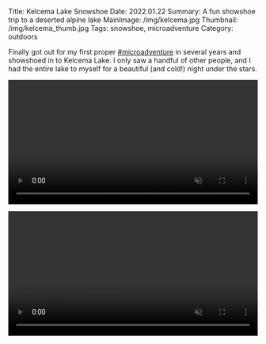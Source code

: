 Title: Kelcema Lake Snowshoe
Date: 2022.01.22
Summary: A fun showshoe trip to a deserted alpine lake
MainImage: /img/kelcema.jpg
Thumbnail: /img/kelcema_thumb.jpg
Tags: snowshoe, microadventure
Category: outdoors

Finally got out for my first proper [#microadventure][Microadventures] in several years and showshoed in to Kelcema Lake. I only saw a handful of other people, and I had the entire lake to myself for a beautiful (and cold!) night under the stars.


<p><video id="video0" width="100%" controls autoplay muted></video></p>
<p><video id="video1" width="100%" controls autoplay muted></video></p>

<script src="//cdn.jsdelivr.net/npm/hls.js@latest"></script>
<script>
  if (Hls.isSupported()) {
    var vids = ["https://video.twimg.com/ext_tw_video/1485415267605778432/pu/pl/2_v3zBxnfaWK1Uhn.m3u8?tag=12&container=fmp4","https://video.twimg.com/ext_tw_video/1485421183344386050/pu/pl/pUI1RlzuQ_6ytDOw.m3u8?tag=12&container=fmp4"];

    var hlses = [];

    for (var i=0;i<vids.length;i++)
    {
        var video = document.getElementById(`video${i}`);
        video.twitterSourceVid = vids[i];
        var hls = new Hls();
        hls.on(Hls.Events.MEDIA_ATTACHED, function () {
            this.loadSource(this.media.twitterSourceVid);
            this.on(Hls.Events.MANIFEST_PARSED, function () {
                this.media.play();
            });
        });
        hls.attachMedia(video);
        hlses[i] = hls;
    }
  }
</script>

[Microadventures]: http://www.microadventures.org/
